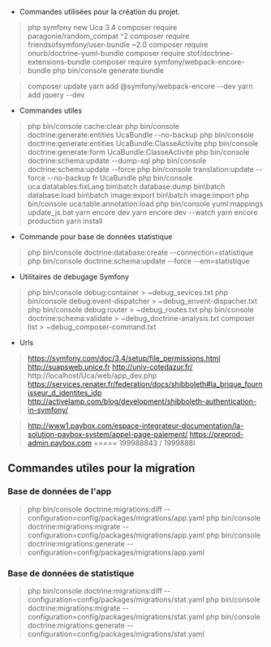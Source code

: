 * Commandes utilisées pour la création du projet.
> php symfony new Uca 3.4
> composer require paragonie/random_compat ^2
> composer require friendsofsymfony/user-bundle ~2.0
> composer require onurb/doctrine-yuml-bundle
> composer require stof/doctrine-extensions-bundle
> composer require symfony/webpack-encore-bundle
> php bin/console generate:bundle
<!-- Modification du composer.json : "psr-4": { "": "src/" }, -->
<!-- Modification de la config.yml -->
<!-- Suppression des scripts : buildBootstrap, installAssets que composer execute en fin d'update  -->
> composer update
> yarn add @symfony/webpack-encore --dev
> yarn add jquery --dev

* Commandes utiles
> php bin/console cache:clear
> php bin/console doctrine:generate:entities UcaBundle --no-backup
> php bin/console doctrine:generate:entities UcaBundle:ClasseActivite
> php bin/console doctrine:generate:form UcaBundle:ClasseActivite
> php bin/console doctrine:schema:update --dump-sql
> php bin/console doctrine:schema:update --force
> php bin/console translation:update --force --no-backup fr UcaBundle
> php bin/console uca:datatables:fixLang
> bin\batch database:dump
> bin\batch database:load
> bin\batch image:export
> bin\batch image:import
> php bin/console uca:table:annotation:load
> php bin/console yuml:mappings
> update_js.bat
> yarn encore dev
> yarn encore dev --watch
> yarn encore production
> yarn install

* Commande pour base de données statistique
> php bin/console doctrine:database:create --connection=statistique
> php bin/console doctrine:schema:update --force --em=statistique

* Utilitaires de debugage Symfony
> php bin/console debug:container > ~debug_sevices.txt
> php bin/console debug:event-dispatcher > ~debug_envent-dispacher.txt
> php bin/console debug:router > ~debug_routes.txt
> php bin/console doctrine:schema:validate > ~debug_doctrine-analysis.txt
> composer list > ~debug_composer-command.txt

* Urls
> https://symfony.com/doc/3.4/setup/file_permissions.html
> http://suapsweb.unice.fr
> http://univ-cotedazur.fr/
> http://localhost/Uca/web/app_dev.php
> https://services.renater.fr/federation/docs/shibboleth#la_brique_fournisseur_d_identites_idp
> http://activelamp.com/blog/development/shibboleth-authentication-in-symfony/

> http://www1.paybox.com/espace-integrateur-documentation/la-solution-paybox-system/appel-page-paiement/
> https://preprod-admin.paybox.com  ===== 199988843 / 1999888I


## Commandes utiles pour la migration

### Base de données de l'app

> php bin/console doctrine:migrations:diff --configuration=config/packages/migrations/app.yaml
> php bin/console doctrine:migrations:migrate --configuration=config/packages/migrations/app.yaml
> php bin/console doctrine:migrations:generate --configuration=config/packages/migrations/app.yaml

### Base de données de statistique

> php bin/console doctrine:migrations:diff --configuration=config/packages/migrations/stat.yaml
> php bin/console doctrine:migrations:migrate --configuration=config/packages/migrations/stat.yaml
> php bin/console doctrine:migrations:generate --configuration=config/packages/migrations/stat.yaml